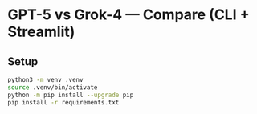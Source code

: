 # GPT-5 vs Grok-4 — Compare (CLI + Streamlit)

## Setup
```bash
python3 -m venv .venv
source .venv/bin/activate
python -m pip install --upgrade pip
pip install -r requirements.txt
